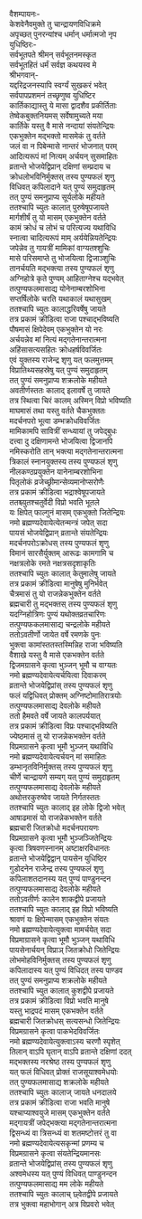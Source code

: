 वैशम्पायनः-  
केशवेनैवमुक्ते तु चान्द्रायणविधिक्रमे  
अपृच्छत् पुनरन्यांश्च धर्मान् धर्मात्मजो नृप  
युधिष्ठिरः-  
सर्वभूतपते श्रीमन् सर्वभूतनमस्कृत  
सर्वभूतहितं धर्मं सर्वज्ञ कथयस्व मे  
श्रीभगवान्-  
यद्दरिद्रजनस्यापि स्वर्ग्यं सुखकरं भवेत्  
सर्वपापप्रशमनं तच्छृणुष्व युधिष्टिर  
कार्तिकाद्यास्तु ये मासा द्वादशैव प्रकीर्तिताः  
तेष्वेकबुक्तनियमस् सर्वेषामुच्यते मया  
कार्तिके यस्तु वै मासे नन्दायां संयतेन्द्रियः  
एकभुक्तेन मद्भक्तो मासमेकं तु वर्तते  
जलं वा न पिबेन्मासे नान्तरं भोजनात् परम्  
आदित्यरूपं मां नित्यम् अर्चयन् सुसमाहितः  
व्रतान्ते भोजयेद्विप्रान् दक्षिणां सम्प्रदाय च  
क्रोधलोभविनिर्मुक्तस् तस्य पुण्यफलं शृणु  
विधिवत् कपिलादाने यत् पुण्यं समुदाहृतम्  
तत् पुण्यं समनुप्राप्य सूर्यलोके महीयते  
ततश्चापि च्युतः कालात् पुरुषेषूपजायते  
मार्गशीर्षं तु यो मासम् एकभुक्तेन वर्तते  
कामं क्रोधं च लोभं च परित्यज्य यथाविधि  
स्नात्वा चादित्यरूपं माम् अर्ययेन्नियतेन्द्रियः  
जपेन्नेव तु गायत्रीं मामिकां वाग्यतश्शुचिः  
मासे परिसमाप्ते तु भोजयित्वा द्विजाञ्शुचिः  
तानर्चयति मद्भक्त्या तस्य पुण्यफलं शृणु  
अग्निहोत्रे कृते पुण्यम् आहिताग्नेश्च यद्भवेत्  
तत्पुण्यफलमासाद्य योनेनाम्बरशोभिना  
सप्तर्षिलोके चरति यथाकालं यथासुखम्  
ततश्चापि च्युतः कालाद्धरिवर्षेषु जायते  
तत्र प्रकामं क्रीडित्वा राजा पश्चाद्भविष्यति  
पौषमासं क्षिपेदेवम् एकभुक्तेन यो नरः  
अर्चयन्नेव मां नित्यं मद्गतेनान्तरात्मना  
अहिंसासत्यसहितः क्रोधहर्षविवर्जितः  
एवं युक्तस्य राजेन्द्र शृणु यत् फलमुत्तमम्  
विप्रातिथ्यसहस्रेषु यत् पुण्यं समुदाहृतम्  
तत् पुण्यं समनुप्राप्य शक्रलोके महीयते  
अवतीर्णस्ततः कालाद् इलावर्षे तु जायते  
तत्र स्थित्वा चिरं कालम् अस्मिन् विप्रो भविष्यति  
माघमासं तथा यस्तु वर्तते चैकभुक्ततः  
मदर्चनपरो भूत्वा डम्भक्रोधविवर्जितः  
मामिकामपि सावित्रीं सन्ध्यायां तु जपेद्बुधः  
दत्त्वा दु दक्षिणामन्ते भोजयित्वा द्विजानपि  
नमिस्करोति तान् भक्त्या मद्गतेनान्तरात्मना  
त्रिकालं स्नानयुक्तस्य तस्य पुण्यफलं शृणु  
नीलकण्ठप्रयुक्तेन यानेनाम्बरशोभिना  
पितृलोकं व्रजेच्छ्रीमान्सेव्यमानोप्सरोणैः  
तत्र प्रकामं क्रीडित्वा भद्राश्वेषूपजायते  
ततश्च्युतश्चतुर्वेदी विप्रो भवति भूतले  
यः क्षिपेत् फाल्गुनं मासम् एकभुक्तो जितेन्द्रियः  
नमो ब्रह्मण्यदेवायेत्येतन्मन्त्रं जपेत् सदा  
पायसं भोजयेद्विप्रान् व्रतान्ते संयतेन्द्रियः  
मदर्चनपरोऽक्रोधस् तस्य पुण्यफलं शृणु  
विमानं सारसैर्युक्तम् आरूढः कामगामि च  
नक्षत्रलोके रमते नक्षत्रसदृशाकृतिः  
ततश्चापि च्युतः कालात् केतुमालेषु जायते  
तत्र प्रकामं क्रीडित्वा मानुषेषु मुनिर्भवेत्  
चैत्रमासं तु यो राजन्नेकभुक्तेन वर्तते  
ब्रह्मचारी तु मद्भक्तस् तस्य पुण्यफलं शृणु  
यदग्निहोत्रिणः पुण्यं यथोक्तव्रतचारिणः  
तत्पुण्यफकलमासाद्य चन्द्रलोके महीयते  
ततोऽवतीर्णो जायेत वर्षे रमणके पुनः  
भुक्त्वा कामांस्ततस्तस्मिन्निह राजा भविष्यति  
वैशाखे यस्तु वै मासे एकभक्तेन वर्तते  
द्विजमग्रासने कृत्वा भुञ्जन् भूमौ च वाग्यतः  
नमो ब्रह्मण्यदेवायेत्यर्चयित्वा दिवाकरम्  
व्रतान्ते भोजयेद्विप्रांस् तस्य पुण्यफलं शृणु  
फलं यद्विधिवत् प्रोक्तम् अग्निष्टोमातिरात्रयोः  
तत्पुण्यफलमासाद्य देवलोके महीयते  
ततो हैमवते वर्षे जायते कालपर्ययात्  
तत्र प्रकामं क्रीडित्वा विप्रः पश्चाद्भविष्यति  
ज्येष्ठमासं तु यो राजन्नेकभक्तेन वर्तते  
विप्रमग्रासने कृत्वा भूमौ भुञ्जन् यथाविधि  
नमो ब्रह्मण्यदेवायेत्यर्चयन् मां समाहितः  
डम्भानृतविनिर्मुक्तस् तस्य पुण्यफलं शृणु  
चीर्णे चान्द्रायणे सम्यग् यत् पुण्यं समुदाहृतम्  
तत्पुण्यफलमासाद्य देवलोके महीयते  
अथोत्तरकुरुष्वेव जायते निर्गतस्ततः  
ततश्चापि च्युतः कालाद् इह लोके द्विजो भवेत्  
आषाढमासं यो राजन्नेकभक्तेन वर्तते  
ब्रह्मचारी जितक्रोधो मदर्चनपरायणः  
विप्रमग्रासने कृत्वा भूमौ भुञ्जञ्जितेन्द्रियः  
कृत्वा त्रिषवणस्नानम् अष्टाक्षरविधानतः  
व्रतान्ते भोजयेद्विद्वान् पायसेन युधिष्ठिर  
गुडोदनेन राजेन्द्र तस्य पुण्यफलं शृणु  
कपिलाशतदानस्य यत् पुण्यं पाण्डुनन्दन  
तत्पुण्यफलमासाद्य देवलोके महीयते  
ततोऽवतीर्णः कालेन शाकद्वीपे प्रजायते  
ततश्चापि च्युतः कालाद् इह विप्रो भविष्यति  
श्रावणं यः क्षिपेन्मासम् एकभुक्तेन संयतः  
नमो ब्रह्मण्यदेवायेत्युक्त्वा मामर्चयेत् सदा  
विप्रमाग्रासने कृत्वा भूमौ भुञ्जन् यथाविधि  
पायसेनार्चयन् विप्राञ् जितक्रोधो जितेन्द्रियः  
लोभमोहविनिर्मुक्तस् तस्य पुण्यफलं शृणु  
कपिलादास्य यत् पुण्यं विधिदत् तस्य पाण्डव  
तत् पुण्यं समनुप्राप्य शक्रलोके महीयते  
ततश्चापि च्युत कालात् कुशद्वीपे प्रजायते  
तत्र प्रकामं क्रीडित्वा विप्रो भवति मानुषे  
यस्तु भाद्रपदं मासम् एकभक्तेन वर्तते  
ब्रह्मचारी जितक्रोधस् सत्यसन्धो जितेन्द्रियः  
विप्रमग्रासने कृत्वा पाकभेदविवर्जितः  
नमो ब्रह्मण्यदेवायेत्युक्त्वाऽस्य चरणौ स्पृशेत्  
तिलान् वाऽपि घृतान् वाऽपि व्रतान्ते दक्षिणां ददत्  
मद्भक्तस्य नरश्रेष्ठ तस्य पुण्यफलं शृणु  
यत् फलं विधिवत् प्रोक्तं राजसूयाश्वमेधयोः  
तत् पुण्यफलमासाद्य शक्रलोके महीयते  
ततश्चापि च्युतः कालाज् जायते धनदालये  
तत्र प्रकामं क्रीडित्वा राजा भवति मानुषे  
यश्चाप्याश्वयुजे मासम् एकभुक्तेन वर्तते  
मद्गायत्रीं जपेद्भक्त्या मद्गतेनान्तरात्मना  
द्विसन्ध्यं वा त्रिसन्ध्यं वा शतमष्टोत्तरं तु वा  
नमो ब्रह्मण्यदेवायेत्यसकृन्मां प्रणम्य च  
विप्रमग्रासने कृत्वा संयतेन्द्रियमानसः  
व्रतान्ते भोजयेद्विप्रांस् तस्य पुण्यफलं शृणु  
अश्वमेधस्य यत् पुण्यं विधिवत् पाण्डुनन्दन  
तत्पुण्यफलमासाद्य मम लोके महीयते  
ततश्चापि च्युतः कालाच् छ्वेतद्वीपे प्रजायते  
तत्र भुक्त्वा महाभोगान् अत्र विप्रवरो भवेत्  
